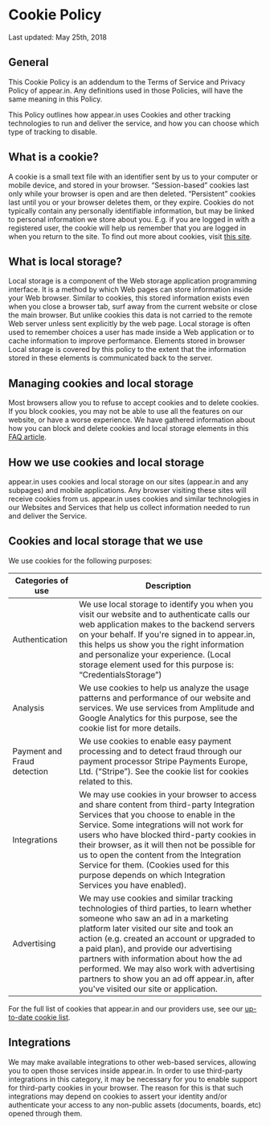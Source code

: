 # Cookie Policy

Last updated: May 25th, 2018

## General

This Cookie Policy is an addendum to the Terms of Service and Privacy
Policy of appear.in. Any definitions used in those Policies, will have
the same meaning in this Policy.

This Policy outlines how appear.in uses Cookies and other tracking
technologies to run and deliver the service, and how you can choose
which type of tracking to disable.

## What is a cookie?

A cookie is a small text file with an identifier sent by us to your
computer or mobile device, and stored in your browser. “Session-based”
cookies last only while your browser is open and are then
deleted. “Persistent” cookies last until you or your browser deletes
them, or they expire. Cookies do not typically contain any personally
identifiable information, but may be linked to personal information we
store about you. E.g. if you are logged in with a registered user, the
cookie will help us remember that you are logged in when you return to
the site. To find out more about cookies, visit [this
site](http://www.allaboutcookies.org/).

## What is local storage?

Local storage is a component of the Web storage application
programming interface. It is a method by which Web pages can store
information inside your Web browser. Similar to cookies, this stored
information exists even when you close a browser tab, surf away from
the current website or close the main browser. But unlike cookies this
data is not carried to the remote Web server unless sent explicitly by
the web page. Local storage is often used to remember choices a user
has made inside a Web application or to cache information to improve
performance. Elements stored in browser Local storage is covered by
this policy to the extent that the information stored in these
elements is communicated back to the server.

## Managing cookies and local storage

Most browsers allow you to refuse to accept cookies and to delete
cookies. If you block cookies, you may not be able to use all the
features on our website, or have a worse experience. We have gathered
information about how you can block and delete cookies and local
storage elements in this
[FAQ article](https://appearin.helpscoutdocs.com/article/187-how-do-i-block-or-delete-cookies).

## How we use cookies and local storage

appear.in uses cookies and local storage on our sites (appear.in and
any subpages) and mobile applications. Any browser visiting these
sites will receive cookies from us. appear.in uses cookies and similar
technologies in our Websites and Services that help us collect
information needed to run and deliver the Service.

## Cookies and local storage that we use

We use cookies for the following purposes:

| Categories of use           | Description |
| --------------------------- | ----------- |
| Authentication              | We use local storage to identify you when you visit our website and to authenticate calls our web application makes to the backend servers on your behalf. If you're signed in to appear.in, this helps us show you the right information and personalize your experience. (Local storage element used for this purpose is: “CredentialsStorage”) |
| Analysis                    | We use cookies to help us analyze the usage patterns and performance of our website and services. We use services from Amplitude and Google Analytics for this purpose, see the cookie list for more details. |
| Payment and Fraud detection | We use cookies to enable easy payment processing and to detect fraud through our payment processor Stripe Payments Europe, Ltd. (“Stripe”). See the cookie list for cookies related to this. |
| Integrations                | We may use cookies in your browser to access and share content from third-party Integration Services that you choose to enable in the Service. Some integrations will not work for users who have blocked third-party cookies in their browser, as it will then not be possible for us to open the content from the Integration Service for them. (Cookies used for this purpose depends on which Integration Services you have enabled). |
| Advertising                 | We may use cookies and similar tracking technologies of third parties, to learn whether someone who saw an ad in a marketing platform later visited our site and took an action (e.g. created an account or upgraded to a paid plan), and provide our advertising partners with information about how the ad performed. We may also work with advertising partners to show you an ad off appear.in, after you've visited our site or application. |

For the full list of cookies that appear.in and our providers use, see
our [up-to-date cookie list](https://appearin.helpscoutdocs.com/article/192-cookie-list).

## Integrations

We may make available integrations to other web-based services,
allowing you to open those services inside appear.in. In order to use
third-party integrations in this category, it may be necessary for you
to enable support for third-party cookies in your browser. The reason
for this is that such integrations may depend on cookies to assert
your identity and/or authenticate your access to any non-public assets
(documents, boards, etc) opened through them.
